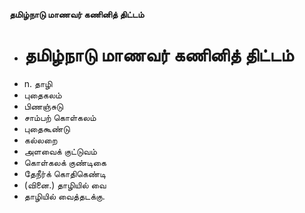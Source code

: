 **தமிழ்நாடு மாணவர் கணினித் திட்டம்**
- # தமிழ்நாடு மாணவர் கணினித் திட்டம்
- n. தாழி
- புதைகலம்
- பிணஞ்சுடு
- சாம்பற் கொள்கலம்
-   புதைகூண்டு
- கல்லறை
- அளவைக் குட்டுவம்
- கொள்கலக்  குண்டிகை
- தேநீர்க் கொதிகெண்டி
- (வினை.) தாழியில் வை
- தாழியில் வைத்தடக்கு.

